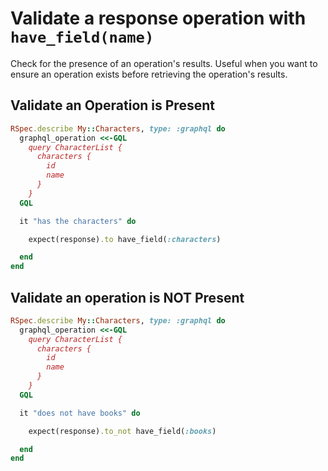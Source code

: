 # Validate a response operation with `have_field(name)`

Check for the presence of an operation's results. Useful when you want to ensure an operation exists before
retrieving the operation's results.

## Validate an Operation is Present

```ruby
RSpec.describe My::Characters, type: :graphql do
  graphql_operation <<-GQL
    query CharacterList {
      characters {
        id
        name
      }
    }
  GQL

  it "has the characters" do

    expect(response).to have_field(:characters)

  end
end
```

## Validate an operation is NOT Present

```ruby
RSpec.describe My::Characters, type: :graphql do
  graphql_operation <<-GQL
    query CharacterList {
      characters {
        id
        name
      }
    }
  GQL

  it "does not have books" do

    expect(response).to_not have_field(:books)

  end
end
```

